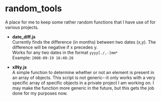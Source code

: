 random_tools
============

A place for me to keep some rather random functions that I have use of for various projects.

* **date_diff.js**  
Currently finds the difference (in months) between two dates (x,y). The difference will be negative if x precedes y.  
Works for any two dates in the format `yyyy[./,-]mm*`  
Example: `2008-09-19 16:48:26`

* **xINy.js**  
A simple function to determine whether or not an element is present in an array of objects. This script is not generic--it only works with a very specific array of specific objects in a private project I am working on. I may make the function more generic in the future, but this gets the job done for my purposes now.